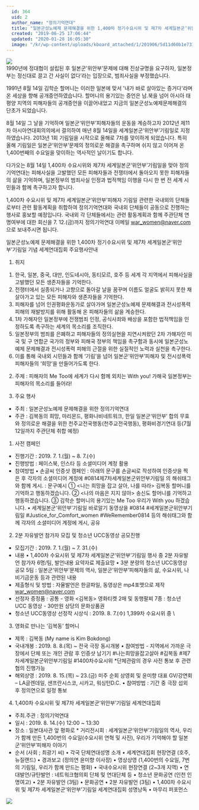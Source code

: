 ```yaml
---
  id: 364
  uid: 2
  author_name: "정의기억연대"
  title: "일본군성노예제 문제해결을 위한 1,400차 정기수요시위 및 제7차 세계일본군‘위안부’기림일 기념 세계연대집회 주요행사안내"
  created: "2019-06-25 17:06:44"
  updated: "2020-01-28 16:05:30"
  image: "/kr/wp-content/uploads/kboard_attached/1/201906/5d11d60b1e7313112228.png"
---
```

![](/kr/wp-content/uploads/kboard_attached/1/201906/5d11d60b1e7313112228.png)  
1990년에 정대협이 설립된 후 일본군'위안부'문제에 대해 진상규명을 요구하자, 일본정부는 정신대로 끌고 간 사실이 없다’라는 입장으로, 범죄사실을 부정했습니다. 

1991년 8월 14일 김학순 할머니는 이러한 일본에 맞서 '내가 바로 살아있는 증거다'라며 온 세상을 향해 공개증언하였습니다. 
할머니의 용기있는 증언은 남.북을 넘어 아시아 태평양 지역의 피해자들의 공개증언을 이끌어내었고 지금의 일본군성노예제문제해결의 단초가 되었습니다. 

8월 14일 그 날을 기억하며 일본군‘위안부’피해자들의 운동을 계승하고자 2012년 제11차 아시아연대회의의에서 결의하여 매년 8월 14일을 세계일본군‘위안부’기림일로 지정하였습니다. 2013년 1회 기림일을 시작으로 올해로 7차를 맞이하게 되었습니다. 특히 올해 기림일은 일본군‘위안부’문제의 정의로운 해결을 촉구하며 쉬지 않고 이어져 온 1,400번째의 수요일을 맞이하는 역사적인 날이기도 합니다. 

다가오는 8월 14일 1,400차 수요시위와 제7차 세계일본군‘위안부’기림일을 맞아 정의기억연대는 피해사실을 고발했던 모든 피해자들과 전쟁터에서 돌아오지 못한 피해자들의 삶을 기억하며, 일본정부의 범죄사실 인정과 법적책임 이행을 다시 한 번 전 세계 시민들과 함께 촉구하고자 합니다. 

1,400차 수요시위 및 제7차 세계일본군‘위안부’피해자 기림일 관련한 국내외의 단체들로부터 관련 활동계획을 취합하여 정의기억연대와 국내외 단체들이 공동으로 진행하는 행사로 홍보할 예정입니다. 국내외 각 단체들에서는 관련 활동계획과 함께 주관단체 연명여부에 대한 회신을 7. 12.(금)까지 정의기억연대 이메일 war_women@naver.com 으로 보내주시면 됩니다.

일본군성노예제 문제해결을 위한 1,400차 정기수요시위 및 
제7차 세계일본군‘위안부’기림일 기념 세계연대집회 주요행사안내 

1. 취지 
1) 한국, 일본, 중국, 대만, 인도네시아, 동티모르, 호주 등 세계 각 지역에서 피해사실을 고발했던 모든 생존자들을 기억한다. 
2) 전쟁터에서 실종되거나 고향으로 돌아갈 날을 꿈꾸며 이름도 얼굴도 밝히지 못한 채 살아가고 있는 모든 피해자와 생존자들을 기억한다. 
3) 피해자를 넘어 인권평화운동가로 살아가며 일본군성노예제 문제해결과 전시성폭력 피해의 재발방지를 위해 활동해 온 피해자들의 삶을 계승한다. 
4) 1차 가해자인 일본정부에 전쟁범죄 인정, 공식사죄와 배상을 포함한 법적책임을 인정하도록 촉구하는 세계의 목소리를 조직한다. 
5) 일본정부의 범죄를 은폐하고 피해자들의 정의실현을 지연시켜왔던 2차 가해자인 미국 및 구 연합군 국가의 정부와 피해국 정부의 책임을 촉구함과 동시에 일본군성노예제 문제해결과 전시성폭력 피해의 근절을 위한 실질적인 노력과 실천을 촉구한다. 
6) 이를 통해 국내외 시민들과 함께 ‘기림’을 넘어 일본군‘위안부’피해자 및 전시성폭력 피해자들의 ‘희망’을 만들어가도록 한다. 

2. 주제 : 피해자의 Me Too에 세계가 다시 함께 외치는 With you! 
 가해국 일본정부는 피해자의 목소리를 들어라!

3. 주요 행사 
 - 주최 : 일본군성노예제 문제해결을 위한 정의기억연대 
 - 주관 : 김복동의 희망, 마리몬드, 평화나비네트워크, 한일 일본군‘위안부’ 합의 무효와 정의로운 해결을 위한 천주교전국행동(천주교전국행동), 평화비경기연대 등(7월 12일까지 주관단체 취합 예정) 

1) 사전 캠페인 
 - 진행기간 : 2019. 7. 1.(월) ~ 8. 7.(수) 
 - 진행방법 : 페이스북, 인스타 등 소셜미디어 계정 활용 
 - 참여방법 
 • 손글씨 인증샷 캠페인
 : 아래의 문구를 손글씨로 작성하여 인증샷을 찍은 후 각자의 소셜미디어 계정에 #0814제7차세계일본군위안부기림일 의 해쉬태그와 함께 게시. 
 : 문구예시 ① <나는 희망을 잡고 살아, 나를 따라> 김복동 할머니를 기억하고 행동하겠습니다. ② <나의 마음은 지지 않아> 송신도 할머니를 기억하고 행동하겠습니다. ③ 김학순 할머니의 용기있는 Me Too 우리가 With you 하겠습니다. 
 • 세계일본군‘위안부’기림일 바로알기 동영상을 #0814 #세계일본군위안부기림일 #Justice_for_Comfort_women #WeRemember0814 등의 해쉬태그와 함께 각자의 소셜미디어 계정에 게시, 공유

2) 2분 자유발언 참가자 모집 및 청소년 UCC동영상 공모진행 
 - 모집기간 : 2019. 7. 1.(월) ~ 7. 31.(수) 
 - 내용 
 • 1,400차 수요시위 및 제7차 세계일본군‘위안부’기림일 행사 중 2분 자유발언 참가자 6명/팀, 발언내용 요약자료 제출요망 
 • 3분 분량의 청소년 UCC동영상 공모 5팀 : 일본군‘위안부’문제의 역사, 일분군‘위안부’피해자들의 삶, 수요시위, 나비기금운동 등과 관련된 내용
 - 제출형식 및 방법 : 자율발언은 한글파일, 동영상은 mp4포맷으로 제작 war_women@naver.com 
 - 선정자 증정품 
 : 공통 - 영화 <김복동> 영화티켓 2매 및 동행팔찌 7종 
 : 청소년 UCC 동영상 - 30만원 상당의 문화상품권 
 - 청소년 UCC동영상 선정작 시상식 : 2019. 8. 7.(수) 1,399차 수요시위 중 \\

3) 영화로 만나는 ‘김복동’ 할머니 
 - 제목 : 김복동 (My name is Kim Bokdong)
 - 국내개봉 : 2019. 8. 8.(목) ~ 전국 극장 동시개봉 
 • 참여방법 - 지역에서 가까운 극장에서 단체 또는 개인 관람 후 인증샷 남기기 #나는희망을잡고살아 #김복동 #제7차세계일본군위안부기림일 #1400차수요시위 \*단체관람의 경우 사전 통보 후 관련협의 진행가능 
 - 해외상영 : 2019. 8. 15.(목) ~ 23.(금) 미주 순회 상영회 및 윤미향 대표 GV/강연회 – LA글렌데일, 샌프란시스코, 시카고, 워싱턴D.C.
 • 참여방법 : 기간 중 극장 섭외 후 정의연으로 일정 통보 

4) 1,400차 수요시위 및 제7차 세계일본군‘위안부’기림일 세계연대집회 
 - 주최.주관 : 정의기억연대
 - 일시 : 2019. 8. 14.(수) 12:00 ~ 13:30 
 - 장소 : 일본대사관 앞 평화로
 \* 거리전시회 : 세계일본군‘위안부’기림일의 역사, 우리가 함께 만든 1,400번의 수요일(수요시위 연혁 및 사진), 우리가 기억해야 할 일본군‘위안부’피해자 이야기
 - 순서 (사회 ; 최광기 씨) 
 • 각국 단체연대성명 소개
 • 세계연대집회 현장연결 (호주, 뉴질랜드)
 • 경과보고 (정의연 윤미향 이사장) 
 • 영상상영 (1,400번의 수요일, 7번의 기림일, 우리가 함께 만드는 평화)
 • 국내수요시위 현장연결 (2~3개 지역)
 • 연대발언/규탄발언 : 네트워크협의회 단체 및 연대단체 등 
 • 청소년 문화공연 (인천 인명여고) 
 • 2분 자유발언 (3팀)
 • 문화공연 
 • 2분 자유발언 (3팀)
 • 1,400차 수요시위 및 제7차 세계일본군‘위안부’기림일 세계연대집회 성명낭독 
 • 마무리 퍼포먼스

 ![](/kr/wp-content/uploads/kboard_attached/1/201907/5d3953d67f5808497637.jpg)